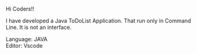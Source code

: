 Hi Coders!!

I have developed a Java ToDoList Application. That run only in Command Line. It is not an interface.

Language: JAVA
<br>
Editor: Vscode
